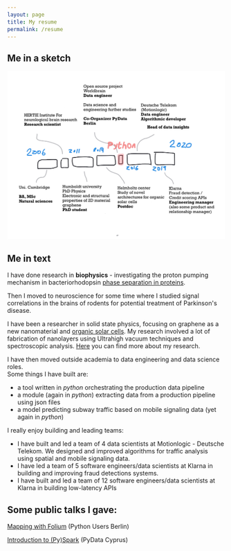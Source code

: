 ```yaml
---
layout: page
title: My resume
permalink: /resume
---
```



## Me in a sketch
![drawing](images/cv-timeline-sketch.jpg)


## Me in text
I have done research in **biophysics** - investigating the proton pumping mechanism in bacteriorhodopsin [phase separation in proteins](https://www.academia.edu/1107753/Liquid-Liquid_Phase_Separation_in_Protein_Solutions_Controlled_by_Multivalent_Salts_and_Temperature).

Then I moved to neuroscience for some time where I studied signal correlations in the brains of rodents for potential treatment of Parkinson's disease.

I have been a researcher in solid state physics, focusing on graphene as a new nanomaterial and [organic solar cells](https://www.sciencedirect.com/science/article/abs/pii/S0040609019302780). My research involved a lot of fabrication of nanolayers using Ultrahigh vacuum techniques and spectroscopic analysis. [Here](https://scholar.google.com/citations?user=i7TBNSMAAAAJ&hl=en) you can find more about my research.

I have then moved outside academia to data engineering and data science roles.    
Some things I have built are:
- a tool written in *python* orchestrating the production data pipeline
- a module (again in *python*) extracting data from a production pipeline using json files
- a model predicting subway traffic based on mobile signaling data (yet again in *python*)

I really enjoy building and leading teams:
- I have built and led a team of 4 data scientists at Motionlogic - Deutsche Telekom. We designed and improved algorithms for traffic analysis using spatial and mobile signaling data.    
- I have led a team of 5 software engineers/data scientists at Klarna in building and improving fraud detections systems.
- I have built and led a team of 12 software engineers/data scientists at Klarna in building low-latency APIs 

## Some public talks I gave:
[Mapping with Folium](https://www.meetup.com/Python-Users-Berlin-PUB/events/xmdjfmywpbmb/) (Python Users Berlin)

[Introduction to (Py)Spark](https://www.meetup.com/fr-FR/PyData-Cyprus/events/259617209/) (PyData Cyprus)
